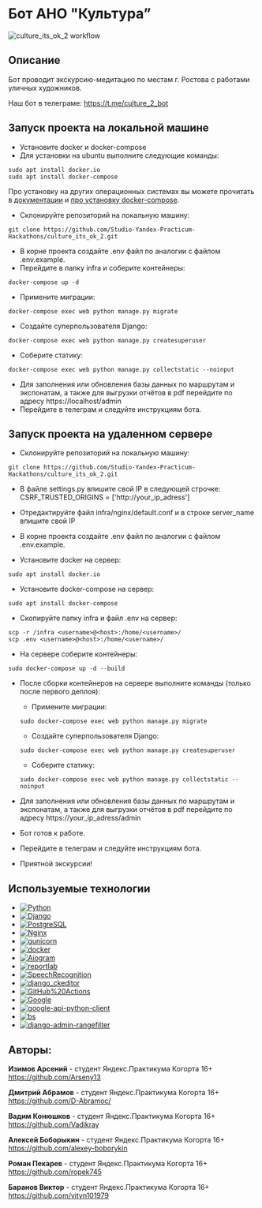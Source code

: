 # Бот АНО "Культура”

![culture_its_ok_2 workflow](https://github.com/Studio-Yandex-Practicum-Hackathons/culture_its_ok_2/actions/workflows/culture_its_ok_2.yml/badge.svg)

## Описание
Бот проводит экскурсию-медитацию по местам г. Ростова с работами уличных художников.

Наш бот в телеграме: https://t.me/culture_2_bot

## Запуск проекта на локальной машине

* Установите docker и docker-compose
* Для установки на ubuntu выполните следующие команды:
```
sudo apt install docker.io
sudo apt install docker-compose
```
Про установку на других операционных системах вы можете прочитать в [документации](https://docs.docker.com/engine/install/) и [про установку docker-compose](https://docs.docker.com/compose/install/).

* Склонируйте репозиторий на локальную машину:
```
git clone https://github.com/Studio-Yandex-Practicum-Hackathons/culture_its_ok_2.git
```
* В корне проекта создайте .env файл по аналогии с файлом .env.example.
* Перейдите в папку infra и соберите контейнеры:
```
docker-compose up -d
```
* Примените миграции:
```
docker-compose exec web python manage.py migrate
```
* Создайте суперпользователя Django:
```
docker-compose exec web python manage.py createsuperuser
```
* Соберите статику:
```
docker-compose exec web python manage.py collectstatic --noinput
```

* Для заполнения или обновления базы данных по маршрутам и экспонатам, а также для выгрузки отчётов в pdf перейдите по адресу https://localhost/admin
* Перейдите в телеграм и следуйте инструкциям бота.

## Запуск проекта на удаленном сервере
* Склонируйте репозиторий на локальную машину:
```
git clone https://github.com/Studio-Yandex-Practicum-Hackathons/culture_its_ok_2.git
```
* В файле settings.py впишите свой IP в следующей строчке: CSRF_TRUSTED_ORIGINS = ['http://your_ip_adress']
* Отредактируйте файл infra/nginx/default.conf и в строке server_name впишите свой IP
* В корне проекта создайте .env файл по аналогии с файлом .env.example.

* Установите docker на сервер:
```
sudo apt install docker.io
```
* Установите docker-compose на сервер:
```
sudo apt install docker-compose
```

* Скопируйте папку infra и файл .env на сервер:
```
scp -r /infra <username>@<host>:/home/<username>/
scp .env <username>@<host>:/home/<username>/
```
* На сервере соберите контейнеры:
```
sudo docker-compose up -d --build
```
* После сборки контейнеров на сервере выполните команды (только после первого деплоя):
    - Примените миграции:
    ```
    sudo docker-compose exec web python manage.py migrate
    ```
    - Создайте суперпользователя Django:
    ```
    sudo docker-compose exec web python manage.py createsuperuser
    ```
    - Соберите статику:
    ```
    sudo docker-compose exec web python manage.py collectstatic --noinput
    ```

* Для заполнения или обновления базы данных по маршрутам и экспонатам, а также для выгрузки отчётов в pdf перейдите по адресу https://your_ip_adress/admin
* Бот готов к работе.
* Перейдите в телеграм и следуйте инструкциям бота.
* Приятной экскурсии!

## Используемые технологии

- [![Python](https://img.shields.io/badge/-Python_3.11-464646?style=flat-square&logo=Python)](https://www.python.org/)
- [![Django](https://img.shields.io/badge/-Django_4.1-464646?style=flat-square&logo=Django)](https://www.djangoproject.com/)
- [![PostgreSQL](https://img.shields.io/badge/-PostgreSQL-464646?style=flat-square&logo=PostgreSQL)](https://www.postgresql.org/)
- [![Nginx](https://img.shields.io/badge/-NGINX-464646?style=flat-square&logo=NGINX)](https://nginx.org/ru/)
- [![gunicorn](https://img.shields.io/badge/-gunicorn-464646?style=flat-square&logo=gunicorn)](https://gunicorn.org/)
- [![docker](https://img.shields.io/badge/-Docker-464646?style=flat-square&logo=docker)](https://www.docker.com/)
- [![Aiogram](https://img.shields.io/badge/Aiogram-3.0.0rc1-green?logo=Aiogram&logoColor=green)](https://aiogram.dev/)
- [![reportlab](https://img.shields.io/badge/reportlab-4.0.4-green?logo=reportlab&logoColor=green)](https://pypi.org/project/reportlab/)
- [![SpeechRecognition](https://img.shields.io/badge/SpeechRecognition-3.10-green?logo=django_ckeditor&logoColor=green)](https://pypi.org/project/SpeechRecognition/)
- [![django_ckeditor](https://img.shields.io/badge/django_ckeditor-6.7.0-green?logo=django_ckeditor&logoColor=green)](https://pypi.org/project/django-ckeditor/)
- [![GitHub%20Actions](https://img.shields.io/badge/-GitHub%20Actions-464646?style=flat-square&logo=GitHub%20actions)](https://github.com/features/actions)
- [![Google](https://img.shields.io/badge/google-3.0.0-green?logo=google&logoColor=green)](https://pypi.org/project/google/)
- [![google-api-python-client](https://img.shields.io/badge/google_api_python_client-2.97.0-green?logo=google_api_python_client&logoColor=green)](https://pypi.org/project/google-api-python-client/)
- [![bs](https://img.shields.io/badge/bs-4%200.0.1-green?logo=bs&logoColor=green)](https://pypi.org/project/bs4/)
- [![django-admin-rangefilter](https://img.shields.io/badge/django-admin-rangefilter-0.11.0-green?logo=django-admin-rangefilter&logoColor=green)](https://pypi.org/project/django-admin-rangefilter/)

## Авторы:

**Изимов Арсений**  - студент Яндекс.Практикума Когорта 16+
https://github.com/Arseny13

**Дмитрий Абрамов**  - студент Яндекс.Практикума Когорта 16+
https://github.com/D-Abramoc/

**Вадим Конюшков**  - студент Яндекс.Практикума Когорта 16+
https://github.com/Vadikray

**Алексей Боборыкин**  - студент Яндекс.Практикума Когорта 16+
https://github.com/alexey-boborykin

**Роман Пекарев**  - студент Яндекс.Практикума Когорта 16+
https://github.com/ropek745

**Баранов Виктор**  - студент Яндекс.Практикума Когорта 16+
https://github.com/vityn101979
